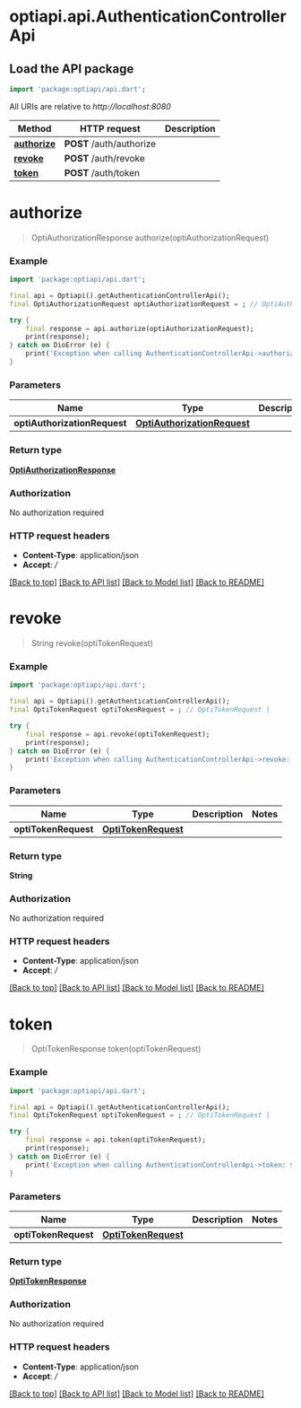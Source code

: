 # optiapi.api.AuthenticationControllerApi

## Load the API package
```dart
import 'package:optiapi/api.dart';
```

All URIs are relative to *http://localhost:8080*

Method | HTTP request | Description
------------- | ------------- | -------------
[**authorize**](AuthenticationControllerApi.md#authorize) | **POST** /auth/authorize | 
[**revoke**](AuthenticationControllerApi.md#revoke) | **POST** /auth/revoke | 
[**token**](AuthenticationControllerApi.md#token) | **POST** /auth/token | 


# **authorize**
> OptiAuthorizationResponse authorize(optiAuthorizationRequest)



### Example
```dart
import 'package:optiapi/api.dart';

final api = Optiapi().getAuthenticationControllerApi();
final OptiAuthorizationRequest optiAuthorizationRequest = ; // OptiAuthorizationRequest | 

try {
    final response = api.authorize(optiAuthorizationRequest);
    print(response);
} catch on DioError (e) {
    print('Exception when calling AuthenticationControllerApi->authorize: $e\n');
}
```

### Parameters

Name | Type | Description  | Notes
------------- | ------------- | ------------- | -------------
 **optiAuthorizationRequest** | [**OptiAuthorizationRequest**](OptiAuthorizationRequest.md)|  | 

### Return type

[**OptiAuthorizationResponse**](OptiAuthorizationResponse.md)

### Authorization

No authorization required

### HTTP request headers

 - **Content-Type**: application/json
 - **Accept**: */*

[[Back to top]](#) [[Back to API list]](../README.md#documentation-for-api-endpoints) [[Back to Model list]](../README.md#documentation-for-models) [[Back to README]](../README.md)

# **revoke**
> String revoke(optiTokenRequest)



### Example
```dart
import 'package:optiapi/api.dart';

final api = Optiapi().getAuthenticationControllerApi();
final OptiTokenRequest optiTokenRequest = ; // OptiTokenRequest | 

try {
    final response = api.revoke(optiTokenRequest);
    print(response);
} catch on DioError (e) {
    print('Exception when calling AuthenticationControllerApi->revoke: $e\n');
}
```

### Parameters

Name | Type | Description  | Notes
------------- | ------------- | ------------- | -------------
 **optiTokenRequest** | [**OptiTokenRequest**](OptiTokenRequest.md)|  | 

### Return type

**String**

### Authorization

No authorization required

### HTTP request headers

 - **Content-Type**: application/json
 - **Accept**: */*

[[Back to top]](#) [[Back to API list]](../README.md#documentation-for-api-endpoints) [[Back to Model list]](../README.md#documentation-for-models) [[Back to README]](../README.md)

# **token**
> OptiTokenResponse token(optiTokenRequest)



### Example
```dart
import 'package:optiapi/api.dart';

final api = Optiapi().getAuthenticationControllerApi();
final OptiTokenRequest optiTokenRequest = ; // OptiTokenRequest | 

try {
    final response = api.token(optiTokenRequest);
    print(response);
} catch on DioError (e) {
    print('Exception when calling AuthenticationControllerApi->token: $e\n');
}
```

### Parameters

Name | Type | Description  | Notes
------------- | ------------- | ------------- | -------------
 **optiTokenRequest** | [**OptiTokenRequest**](OptiTokenRequest.md)|  | 

### Return type

[**OptiTokenResponse**](OptiTokenResponse.md)

### Authorization

No authorization required

### HTTP request headers

 - **Content-Type**: application/json
 - **Accept**: */*

[[Back to top]](#) [[Back to API list]](../README.md#documentation-for-api-endpoints) [[Back to Model list]](../README.md#documentation-for-models) [[Back to README]](../README.md)

